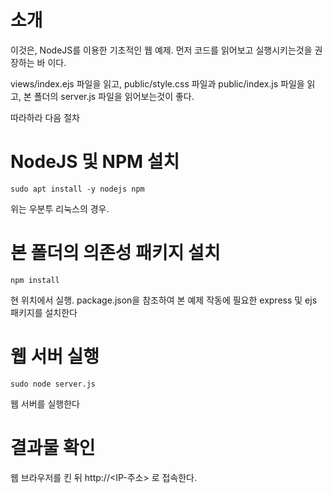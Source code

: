# 소개

이것은, NodeJS를 이용한 기초적인 웹 예제. 
먼저 코드를 읽어보고 실행시키는것을 권장하는 바 이다.

views/index.ejs 파일을 읽고,
public/style.css 파일과 public/index.js 파일을 읽고,
본 폴더의 server.js 파일을 읽어보는것이 좋다.

따라하라 다음 절차

# NodeJS 및 NPM 설치
```
sudo apt install -y nodejs npm
```
위는 우분투 리눅스의 경우.

# 본 폴더의 의존성 패키지 설치 
```
npm install
```
현 위치에서 실행. package.json을 참조하여 
본 예제 작동에 필요한 express 및 ejs 패키지를 설치한다

# 웹 서버 실행 
```
sudo node server.js
```
웹 서버를 실행한다

# 결과물 확인
웹 브라우저를 킨 뒤 http://<IP-주소> 로 접속한다.